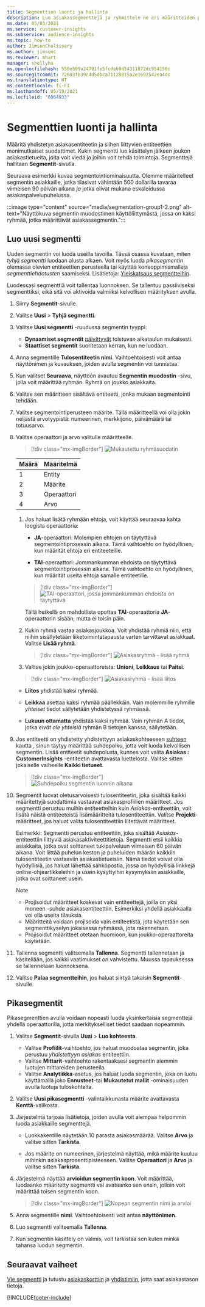 ```yaml
---
title: Segmenttien luonti ja hallinta
description: Luo asiakassegmenttejä ja ryhmittele ne eri määritteiden perusteella.
ms.date: 05/03/2021
ms.service: customer-insights
ms.subservice: audience-insights
ms.topic: how-to
author: JimsonChalissery
ms.author: jimsonc
ms.reviewer: mhart
manager: shellyha
ms.openlocfilehash: 550e509a24701fe5fcdeb9d54311872dc954156c
ms.sourcegitcommit: 72603fb39c4d5dbca71128815a2e1692542ea4dc
ms.translationtype: HT
ms.contentlocale: fi-FI
ms.lasthandoff: 05/19/2021
ms.locfileid: "6064933"
---
```

# <a name="create-and-manage-segments"></a>Segmenttien luonti ja hallinta

Määritä yhdistetyn asiakasentiteetin ja siihen liittyvien entiteettien monimutkaiset suodattimet. Kukin segmentti luo käsittelyn jälkeen joukon asiakastietueita, joita voit viedä ja joihin voit tehdä toimintoja. Segmenttejä hallitaan **Segmentit**-sivulla. 

Seuraava esimerkki kuvaa segmentointiominaisuutta. Olemme määritelleet segmentin asiakkaille, jotka tilasivat vähintään 500 dollarilla tavaraa viimeisen 90 päivän aikana *ja* jotka olivat mukana eskaloidussa asiakaspalvelupuhelussa.

:::image type="content" source="media/segmentation-group1-2.png" alt-text="Näyttökuva segmentin muodostimen käyttöliittymästä, jossa on kaksi ryhmää, jotka määrittävät asiakassegmentin.":::

## <a name="create-a-new-segment"></a>Luo uusi segmentti

Uuden segmentin voi luoda useilla tavoilla. Tässä osassa kuvataan, miten *tyhjä segmentti* luodaan alusta alkaen. Voit myös luoda *pikasegmentin* olemassa olevien entiteettien perusteella tai käyttää koneoppimismalleja *segmenttiehdotusten* saamiseksi. Lisätietoja: [Yleiskatsaus segmentteihin](segments.md).

Luodessasi segmenttiä voit tallentaa luonnoksen. Se tallentuu passiiviseksi segmenttiksi, eikä sitä voi aktivoida valmiiksi kelvollisen määrityksen avulla.

1. Siirry **Segmentit**-sivulle.

1. Valitse **Uusi** > **Tyhjä segmentti**.

1. Valitse **Uusi segmentti** -ruudussa segmentin tyyppi:

   - **Dynaamiset segmentit** [päivittyvät](segments.md#refresh-segments) toistuvan aikataulun mukaisesti.
   - **Staattiset segmentit** suoritetaan kerran, kun ne luodaan.

1. Anna segmentille **Tulosentiteetin nimi**. Vaihtoehtoisesti voit antaa näyttönimen ja kuvauksen, joiden avulla segmentin voi tunnistaa.

1. Kun valitset **Seuraava**, näyttöön avautuu **Segmentin muodostin** -sivu, jolla voit määrittää ryhmän. Ryhmä on joukko asiakkaita.

1. Valitse sen määritteen sisältävä entiteetti, jonka mukaan segmentointi tehdään.

1. Valitse segmentointiperusteen määrite. Tällä määritteellä voi olla jokin neljästä arvotyypistä: numeerinen, merkkijono, päivämäärä tai totuusarvo.

1. Valitse operaattori ja arvo valitulle määritteelle.

   > [!div class="mx-imgBorder"]
   > ![Mukautettu ryhmäsuodatin](media/customer-group-numbers.png "Asiakkaan ryhmäsuodatin")

   |Määrä |Määritelmä  |
   |---------|---------|
   |1     |Entity          |
   |2     |Määrite          |
   |3    |Operaattori         |
   |4    |Arvo         |

   1. Jos haluat lisätä ryhmään ehtoja, voit käyttää seuraavaa kahta loogista operaattoria:

      - **JA**-operaattori: Molempien ehtojen on täytyttävä segmentointiprosessin aikana. Tämä vaihtoehto on hyödyllinen, kun määrität ehtoja eri entiteeteille.

      - **TAI**-operaattori: Jommankumman ehdoista on täytyttävä segmentointiprosessin aikana. Tämä vaihtoehto on hyödyllinen, kun määrität useita ehtoja samalle entiteetille.

      > [!div class="mx-imgBorder"]
      > ![TAI-operaattori, jossa jommankumman ehdoista on täytyttävä](media/segmentation-either-condition.png "TAI-operaattori, jossa jommankumman ehdoista on täytyttävä")

      Tällä hetkellä on mahdollista upottaa **TAI**-operaattoria **JA**-operaattorin sisään, mutta ei toisin päin.

   1. Kukin ryhmä vastaa asiakasjoukkoa. Voit yhdistää ryhmiä niin, että niihin sisällytetään liiketoimintatapausta varten tarvittavat asiakkaat.    
   Valitse **Lisää ryhmä**.

      > [!div class="mx-imgBorder"]
      > ![Asiakasryhmä - lisää ryhmä](media/customer-group-add-group.png "Asiakasryhmä - lisää ryhmä")

   1. Valitse jokin joukko-operaattoreista: **Unioni**, **Leikkaus** tai **Paitsi**.

   > [!div class="mx-imgBorder"]
   > ![Asiakasryhmä - lisää liitos](media/customer-group-union.png "Asiakasryhmä - lisää liitos")

   - **Liitos** yhdistää kaksi ryhmää.

   - **Leikkaa** asettaa kaksi ryhmää päällekkäin. Vain molemmille ryhmille *yhteiset* tiedot säilytetään yhdistetyssä ryhmässä.

   - **Lukuun ottamatta** yhdistää kaksi ryhmää. Vain ryhmän A tiedot, jotka *eivät ole yhteisiä* ryhmän B tietojen kanssa, säilytetään.

1. Jos entiteetti on yhdistetty yhdistettyyn asiakaskohteeseen [suhteen](relationships.md) kautta , sinun täytyy määrittää suhdepolku, jotta voit luoda kelvollisen segmentin. Lisää entiteetit suhdepolusta, kunnes voit valita **Asiakas : CustomerInsights** -entiteetin avattavasta luettelosta. Valitse sitten jokaiselle vaiheelle **Kaikki tietueet**.

   > [!div class="mx-imgBorder"]
   > ![Suhdepolku segmentin luonnin aikana](media/segments-multiple-relationships.png "Suhdepolku segmentin luonnin aikana")

1. Segmentit luovat oletusarvoisesti tulosentiteetin, joka sisältää kaikki määritettyjä suodattimia vastaavat asiakasprofiilien määritteet. Jos segmentti perustuu muihin entiteetteihin kuin *Asiakas*-entiteettiin, voit lisätä näistä entiteeteistä lisämääritteitä tulosentiteettiin. Valitse **Projekti**-määritteet, jos haluat valita tulosentiteettiin liitettävät määritteet.  
  
   Esimerkki: Segmentti perustuu entiteettiin, joka sisältää *Asiakas*-entiteettiin liittyviä asiakasaktiviteettitietoja. Segmentti etsii kaikkia asiakkaita, jotka ovat soittaneet tukipalveluun viimeisen 60 päivän aikana. Voit liittää puhelun keston ja puheluiden määrän kaikkiin tulosentiteetin vastaaviin asiakastietueisiin. Nämä tiedot voivat olla hyödyllisiä, jos haluat lähettää sähköpostia, jossa on hyödyllisiä linkkejä online-ohjeartikkeleihin ja usein kysyttyihin kysymyksiin asiakkaille, jotka ovat soittaneet usein.

   > [!NOTE]
   > - Projisoidut määritteet koskevat vain entiteettejä, joilla on yksi moneen -suhde asiakasentiteettiin. Esimerkiksi yhdellä asiakkaalla voi olla useita tilauksia.
   > - Määritteitä voidaan projisoida vain entiteetistä, jota käytetään sen segmenttikyselyn jokaisessa ryhmässä, jota rakennetaan.
   > - Projisoidut määritteet otetaan huomioon, kun joukko-operaattoreita käytetään.

1. Tallenna segmentti valitsemalla **Tallenna**. Segmentti tallennetaan ja käsitellään, jos kaikki vaatimukset on vahvistettu. Muussa tapauksessa se tallennetaan luonnoksena.

1. Valitse **Palaa segmentteihin**, jos haluat siirtyä takaisin **Segmentit**-sivulle.



## <a name="quick-segments"></a>Pikasegmentit

Pikasegmenttien avulla voidaan nopeasti luoda yksinkertaisia segmenttejä yhdellä operaattorilla, jotta merkitykselliset tiedot saadaan nopeammin.

1. Valitse **Segmentit**-sivulla **Uusi** > **Luo kohteesta**.

   - Valitse **Profiilit**-vaihtoehto, jos haluat muodostaa segmentin, joka perustuu *yhdistettyyn asiakas* entiteettiin.
   - Valitse **Mittarit**-vaihtoehto rakentaaksesi segmentin aiemmin luotujen mittareiden perusteella.
   - Valitse **Analytiikka**-asetus, jos haluat luoda segmentin, joka on luotu käyttämällä joko **Ennusteet**-tai **Mukautetut mallit** -ominaisuuden avulla luotuja tuloskohteita.

2. Valitse **Uusi pikasegmentti** -valintaikkunasta määrite avattavasta **Kenttä**-valikosta.

3. Järjestelmä tarjoaa lisätietoja, joiden avulla voit aiempaa helpommin luoda asiakkaille segmenttejä.
   - Luokkakentille näytetään 10 parasta asiakasmäärää. Valitse **Arvo** ja valitse sitten **Tarkista**.

   - Jos määrite on numeerinen, järjestelmä näyttää, mikä määrite kuuluu mihinkin asiakasprosenttipisteeseen. Valitse **Operaattori** ja **Arvo** ja valitse sitten **Tarkista**.

4. Järjestelmä näyttää **arvioidun segmentin koon**. Voit määrittää, luodaanko määritetty segmentti vai avataanko sen ensin, jolloin voit määrittää toisen segmentin koon.

    > [!div class="mx-imgBorder"]
    > ![Nopean segmentin nimi ja arvioi](media/quick-segment-name.png "Nopean segmentin nimi ja arvioi")

5. Anna segmentille **nimi**. Vaihtoehtoisesti voit antaa **näyttönimen**.

6. Luo segmentti valitsemalla **Tallenna**.

7. Kun segmentin käsittely on valmis, voit tarkistaa sen kuten minkä tahansa luodun segmentin.

## <a name="next-steps"></a>Seuraavat vaiheet

[Vie segmentti](export-destinations.md) ja tutustu [asiakaskorttiin](customer-card-add-in.md) ja [yhdistimiin](export-power-bi.md), jotta saat asiakastason tietoja.

[!INCLUDE[footer-include](../includes/footer-banner.md)]
